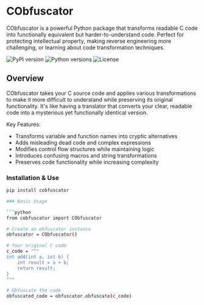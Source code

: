 # CObfuscator

CObfuscator is a powerful Python package that transforms readable C code into functionally equivalent but harder-to-understand code. Perfect for protecting intellectual property, making reverse engineering more challenging, or learning about code transformation techniques.

![PyPI version](https://img.shields.io/pypi/v/cobfuscator)
![Python versions](https://img.shields.io/pypi/pyversions/cobfuscator)
![License](https://img.shields.io/pypi/l/cobfuscator)

## Overview

CObfuscator takes your C source code and applies various transformations to make it more difficult to understand while preserving its original functionality. It's like having a translator that converts your clear, readable code into a mysterious yet functionally identical version.

Key Features:
- Transforms variable and function names into cryptic alternatives
- Adds misleading dead code and complex expressions
- Modifies control flow structures while maintaining logic
- Introduces confusing macros and string transformations
- Preserves code functionality while increasing complexity

### Installation & Use

```bash
pip install cobfuscator

### Basic Usage

```python
from cobfuscator import CObfuscator

# Create an obfuscator instance
obfuscator = CObfuscator()

# Your original C code
c_code = """
int add(int a, int b) {
    int result = a + b;
    return result;
}
"""

# Obfuscate the code
obfuscated_code = obfuscator.obfuscate(c_code)
```
